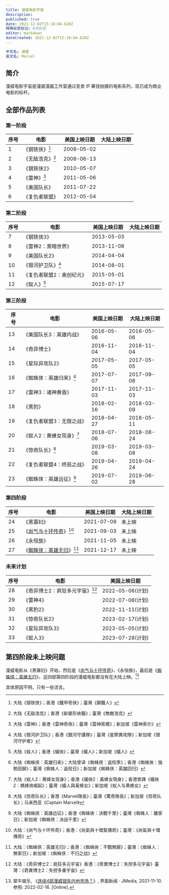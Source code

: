 ```yaml
---
title: 漫威电影宇宙
description:
published: true
date: 2021-12-02T15:18:04.628Z
特殊标签标记: #无标签
editor: markdown
dateCreated: 2021-12-02T15:18:04.628Z
---
```


```YAML
中文名: 漫威
英文名: Marvel
```

## 简介

漫威电影宇宙是漫威漫画工作室通过变卖 IP 筹钱拍摄的电影系列，现已成为商业电影的标杆。

## 全部作品列表

### 第一阶段

| 序号 | 电影               | 美国上映日期 | 大陆上映日期 |
| ---- | ------------------ | ------------ | ------------ |
| 1    | 《钢铁侠》[^t_1]   | 2008-05-02   |              |
| 2    | 《无敌浩克》[^t_2] | 2008-06-13   |              |
| 3    | 《钢铁侠2》        | 2010-05-07   |              |
| 4    | 《雷神》[^t_4]     | 2011-05-06   |              |
| 5    | 《美国队长》       | 2011-07-22   |              |
| 6    | 《复仇者联盟》     | 2012-05-04   |              |

[^t_1]: 大陆《钢铁侠》；香港《鐵甲奇俠》；臺灣《鋼鐵人》

[^t_2]: 大陆《无敌浩克》；香港《新變形俠醫》；臺灣《無敵浩克》

[^t_4]: 大陆《雷神》；香港《雷神奇俠》；臺灣《雷神索爾》；新加坡《雷神索尔》

### 第二阶段

| 序号 | 电影                      | 美国上映日期 | 大陆上映日期 |
| ---- | ------------------------- | ------------ | ------------ |
| 7    | 《钢铁侠3》               | 2013-05-03   |              |
| 8    | 《雷神2：黑暗世界》       | 2013-11-08   |              |
| 9    | 《美国队长2》             | 2014-04-04   |              |
| 10   | 《银河护卫队》[^t_10]     | 2014-08-01   |              |
| 11   | 《复仇者联盟2：奥创纪元》 | 2015-05-01   |              |
| 12   | 《蚁人》[^t_12]           | 2015-07-17   |              |

[^t_10]: 大陆《银河护卫队》；香港《銀河守護隊》；臺灣《星際異攻隊》；新加坡《银河守护者》

[^t_12]: 大陆《蚁人》；香港《蟻俠》；臺灣《蟻人》；新加坡《蟻人》

### 第三阶段

| 序号 | 电影                         | 美国上映日期 | 大陆上映日期 |
| ---- | ---------------------------- | ------------ | ------------ |
| 13   | 《美国队长3：英雄内战》      | 2016-05-06   | 2016-05-06   |
| 14   | 《奇异博士》                 | 2016-11-04   | 2016-11-04   |
| 15   | 《星际异攻队2》              | 2017-05-05   | 2017-05-05   |
| 16   | 《蜘蛛侠：英雄归来》[^t_16]  | 2017-07-07   | 2017-09-08   |
| 17   | 《雷神3：诸神黄昏》          | 2017-11-03   | 2017-11-03   |
| 18   | 《黑豹》                     | 2018-02-16   | 2018-03-09   |
| 19   | 《复仇者联盟3：无限之战》    | 2018-04-27   | 2018-05-11   |
| 20   | 《蚁人2：黄蜂女现身》[^t_20] | 2018-07-06   | 2018-08-24   |
| 21   | 《惊奇队长》[^t_21]          | 2019-03-08   | 2019-03-08   |
| 22   | 《复仇者联盟4：终局之战》    | 2019-04-26   | 2019-04-24   |
| 23   | 《蜘蛛侠：英雄远征》[^t_23]  | 2019-07-02   | 2019-06-28   |

[^t_16]: 大陆《蜘蛛侠：英雄归来》；大陆曾译《蜘蛛侠：返校季》；香港《蜘蛛俠：強勢回歸》；臺灣《蜘蛛人：返校日》；新加坡《蜘蛛侠：英雄回归》

[^t_20]: 大陆《蚁人2：黄蜂女现身》；香港《蟻俠2：黃蜂女現身》；香港曾譯《蟻俠2：螞蜂俠崛起》；臺灣《蟻人與黃蜂女》；新加坡《蚁人与黄蜂女》

[^t_21]: 大陆《惊奇队长》；香港《Marvel隊長》；臺灣《驚奇隊長》；新加坡《惊奇队长》；马来西亚《Captain Marvel》

[^t_23]: 大陆《蜘蛛侠：英雄远征》；香港《蜘蛛俠：決戰千里》；臺灣《蜘蛛人：離家日》；新加坡《蜘蛛侠：决战千里》

### 第四阶段

| 序号 | 电影                              | 美国上映日期 | 大陆上映日期 |
| ---- | --------------------------------- | ------------ | ------------ |
| 24   | 《黑寡妇》                        | 2021-07-09   | 未上映       |
| 25   | 《[尚气与十环传奇][25]》[^t_25]   | 2021-09-03   | 未上映       |
| 26   | 《永恒族》                        | 2021-11-05   | 未上映       |
| 27   | 《[蜘蛛侠：英雄无归][27]》[^t_27] | 2021-12-17   | 未上映       |

[25]: /video/尚气与十环传奇.md

[^t_25]: 大陆：《尚气与十环传奇》；香港：《尚氣與十環幫傳奇》；臺灣：《尚氣與十環傳奇》

[27]: /video/蜘蛛侠_英雄无归.md

[^t_27]: 大陆：《蜘蛛侠：英雄无归》；香港：《蜘蛛俠：不戰無歸》；臺灣：《蜘蛛人：無家日》；新加坡：《蜘蛛侠：不归之战》

### 未来计划

| 序号 | 电影                               | 美国上映日期     |
| ---- | ---------------------------------- | ---------------- |
| 28   | 《奇异博士2：疯狂多元宇宙》[^t_28] | 2022-05-06(计划) |
| 29   | 《雷神4》                          | 2022-07-08(计划) |
| 30   | 《黑豹2》                          | 2022-11-11(计划) |
| 31   | 《惊奇队长2》                      | 2023-02-17(计划) |
| 32   | 《星际异攻队3》                    | 2023-05-05(计划) |
| 33   | 《蚁人3》                          | 2023-07-28(计划) |

[^t_28]: 大陆：《奇异博士2：疯狂多元宇宙》香港：《奇異博士2：失控多元宇宙》臺灣：《奇異博士2：失控多重宇宙》

## 第四阶段未上映问题

漫威电影从《黑寡妇》开始，然后是《[尚气与十环传奇][25]》、《永恒族》，最后是《[蜘蛛侠：英雄无归][27]》，这四部第四阶段的漫威电影都没有在大陆上映。[^680]

[^680]: 犀牛娱乐, 《[连续4部漫威错失内地市场？](https://web.archive.org/web/20220214085713/https://www.jiemian.com/article/6802115.html)》, 界面新闻 · JMedia, 2021-11-10. 参照: 2022-02-16. [Online].

具体原因不明，只有一些流言。
